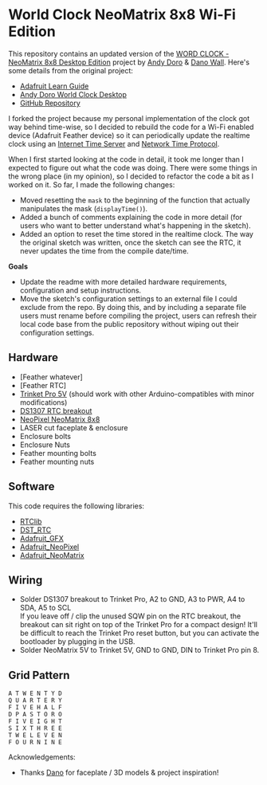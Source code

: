# World Clock NeoMatrix 8x8 Wi-Fi Edition

This repository contains an updated version of the [WORD CLOCK - NeoMatrix 8x8 Desktop Edition](https://github.com/andydoro/WordClock-NeoMatrix8x8) project by [Andy Doro](https://andydoro.com/) & [Dano Wall](https://github.com/danowall). Here's some details from the original project:

* [Adafruit Learn Guide](https://learn.adafruit.com/neomatrix-8x8-word-clock/)
* [Andy Doro World Clock Desktop](https://andydoro.com/wordclockdesktop/)
* [GitHub Repository](https://github.com/andydoro/WordClock-NeoMatrix8x8)

I forked the project because my personal implementation of the clock got way behind time-wise, so I decided to rebuild the code for a Wi-Fi enabled device (Adafruit Feather device) so it can periodically update the realtime clock using an [Internet Time Server](https://tf.nist.gov/tf-cgi/servers.cgi) and [Network Time Protocol](https://en.wikipedia.org/wiki/Network_Time_Protocol). 

When I first started looking at the code in detail, it took me longer than I expected to figure out what the code was doing. There were some things in the wrong place (in my opinion), so I decided to refactor the code a bit as I worked on it. So far, I made the following changes:

* Moved resetting the `mask` to the beginning of the function that actually manipulates the mask (`displayTime()`).
* Added a bunch of comments explaining the code in more detail (for users who want to better understand what's happening in the sketch).
* Added an option to reset the time stored in the realtime clock. The way the original sketch was written, once the sketch can see the RTC, it never updates the time from the compile date/time.

**Goals** 

* Update the readme with more detailed hardware requirements, configuration and setup instructions.
* Move the sketch's configuration settings to an external file I could exclude from the repo. By doing this, and by including a separate file users must rename before compiling the project, users can refresh their local code base from the public repository without wiping out their configuration settings. 



## Hardware


 - [Feather whatever]
 - [Feather RTC]
 - [Trinket Pro 5V](https://www.adafruit.com/product/2000) (should work with other Arduino-compatibles with minor modifications) 
 - [DS1307 RTC breakout](https://www.adafruit.com/products/3296)
 - [NeoPixel NeoMatrix 8x8](https://www.adafruit.com/products/1487)
 - LASER cut faceplate & enclosure
 - Enclosure bolts
 - Enclosure Nuts
 - Feather mounting bolts
 - Feather mounting nuts

## Software


This code requires the following libraries:

 - [RTClib](https://github.com/adafruit/RTClib)
 - [DST_RTC](https://github.com/andydoro/DST_RTC)
 - [Adafruit_GFX](https://github.com/adafruit/Adafruit-GFX-Library)
 - [Adafruit_NeoPixel](https://github.com/adafruit/Adafruit_NeoPixel)
 - [Adafruit_NeoMatrix](https://github.com/adafruit/Adafruit_NeoMatrix)


## Wiring

 - Solder DS1307 breakout to Trinket Pro, A2 to GND, A3 to PWR, A4 to SDA, A5 to SCL  
   If you leave off / clip the unused SQW pin on the RTC breakout, the breakout can sit right on top of the Trinket Pro for a compact design! It'll be difficult to reach the Trinket Pro reset button, but you can activate the bootloader by plugging in the USB.
 - Solder NeoMatrix 5V to Trinket 5V, GND to GND, DIN to Trinket Pro pin 8.

## Grid Pattern


``` text
A T W E N T Y D
Q U A R T E R Y
F I V E H A L F
D P A S T O R O
F I V E I G H T
S I X T H R E E
T W E L E V E N
F O U R N I N E
```

Acknowledgements:
  - Thanks [Dano](https://github.com/danowall) for faceplate / 3D models & project inspiration! 

